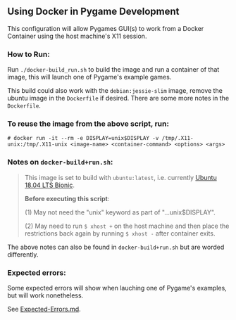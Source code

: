 ## Using Docker in Pygame Development

This configuration will allow Pygames GUI(s) to work from a Docker Container using the host machine's X11 session.

### How to Run:

Run `./docker-build_run.sh` to build the image and run a container of that image, this will launch one of Pygame's example games.

This build could also work with the `debian:jessie-slim` image, remove the ubuntu image in the `Dockerfile` if desired. There are some more notes in the `Dockerfile`.

### To reuse the image from the above script, run:

`# docker run -it --rm -e DISPLAY=unix$DISPLAY -v /tmp/.X11-unix:/tmp/.X11-unix <image-name> <container-command> <options> <args>`

### Notes on `docker-build+run.sh`:

> This image is set to build with `ubuntu:latest`, i.e. currently [Ubuntu 18.04 LTS Bionic](https://packages.ubuntu.com/bionic/).
>
> **Before executing this script**:
>
> (1) May not need the "unix" keyword as part of "...unix$DISPLAY".
>
> (2) May need to run `$ xhost +` on the host machine and then place the restrictions back again by running `$ xhost -` after container exits.

The above notes can also be found in `docker-build+run.sh` but are worded differently.

### Expected errors:

Some expected errors will show when lauching one of Pygame's examples, but will work nonetheless.

See [Expected-Errors.md](/Docker_Container/Expected-Errors.md).
